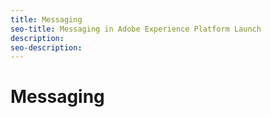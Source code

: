 ```yaml
---
title: Messaging
seo-title: Messaging in Adobe Experience Platform Launch
description: 
seo-description: 
---
```


# Messaging



